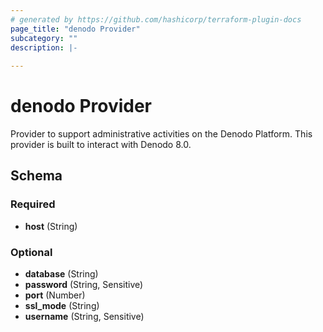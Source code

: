 ```yaml
---
# generated by https://github.com/hashicorp/terraform-plugin-docs
page_title: "denodo Provider"
subcategory: ""
description: |-
  
---
```


# denodo Provider

Provider to support administrative activities on the Denodo Platform. This provider is built to interact with Denodo 8.0.



<!-- schema generated by tfplugindocs -->
## Schema

### Required

- **host** (String)

### Optional

- **database** (String)
- **password** (String, Sensitive)
- **port** (Number)
- **ssl_mode** (String)
- **username** (String, Sensitive)
